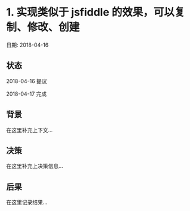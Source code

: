 # 1. 实现类似于 jsfiddle 的效果，可以复制、修改、创建

日期: 2018-04-16

## 状态

2018-04-16 提议

2018-04-17 完成

## 背景

在这里补充上下文...

## 决策

在这里补充上决策信息...

## 后果

在这里记录结果...
